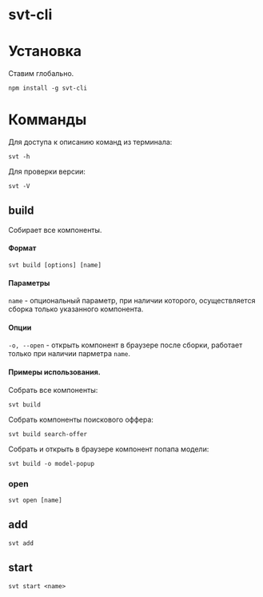 # svt-cli
# Установка
Ставим глобально.
```
npm install -g svt-cli
```
# Комманды
Для доступа к описанию команд из терминала:
```
svt -h
```

Для проверки версии:
```
svt -V
```
## build
Собирает все компоненты.
#### Формат
```
svt build [options] [name]
```
#### Параметры
```name``` - опциональный параметр, при наличии которого, осуществляется сборка только указанного компонента.

#### Опции
```-o, --open``` - открыть компонент в браузере после сборки, работает только при наличии парметра ```name```.

#### Примеры использования.
Cобрать все компоненты:
```
svt build
```
Cобрать компоненты поискового оффера:
```
svt build search-offer
```
Cобрать и открыть в браузере компонент попапа модели:
```
svt build -o model-popup
```

### open
```
svt open [name]
```
## add
```
svt add
```
## start
```
svt start <name>
```
